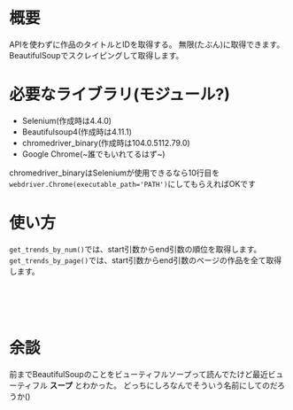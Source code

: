 # 概要
APIを使わずに作品のタイトルとIDを取得する。
無限(たぶん)に取得できます。BeautifulSoupでスクレイピングして取得します。
# 必要なライブラリ(モジュール?)
- Selenium(作成時は4.4.0)
- Beautifulsoup4(作成時は4.11.1)
- chromedriver_binary(作成時は104.0.5112.79.0)
- Google Chrome(~誰でもいれてるはず~)

chromedriver_binaryはSeleniumが使用できるなら10行目を```webdriver.Chrome(executable_path='PATH')```にしてもらえればOKです
# 使い方
```get_trends_by_num()```では、start引数からend引数の順位を取得します。
```get_trends_by_page()```では、start引数からend引数のページの作品を全て取得します。
<br />
<br />
<br /><!-- HTMLのタグ使えるんだ -->
<br />
<br />
# 余談
前までBeautifulSoupのことをビューティフルソープって読んでたけど最近ビューティフル **スープ** とわかった。
どっちにしろなんでそういう名前にしてのだろうか()
